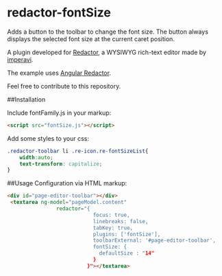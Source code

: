 # redactor-fontSize
Adds a button to the toolbar to change the font size. The button always displays the selected font size at the current caret position.

A plugin developed for [Redactor](http://imperavi.com/redactor/), a WYSIWYG rich-text editor made by [imperavi](http://imperavi.com/).

The example uses [Angular Redactor](https://github.com/TylerGarlick/angular-redactor).

Feel free to contribute to this repository.

##Installation

Include fontFamily.js in your markup:

```html
<script src="fontSize.js"></script>
```

Add some styles to your css:
```css
.redactor-toolbar li .re-icon.re-fontSizeList{
    width:auto;
    text-transform: capitalize;
}
```

##Usage
Configuration via HTML markup:

```html
<div id="page-editor-toolbar"></div>
 <textarea ng-model="pageModel.content"
                redactor="{
                            focus: true,
                            linebreaks: false,
                            tabKey: true,
                            plugins: ['fontSize'],
                            toolbarExternal: '#page-editor-toolbar',
                            fontSize: {
							  defaultSize : "14"
						    }
						  }"></textarea>
 ````
 
